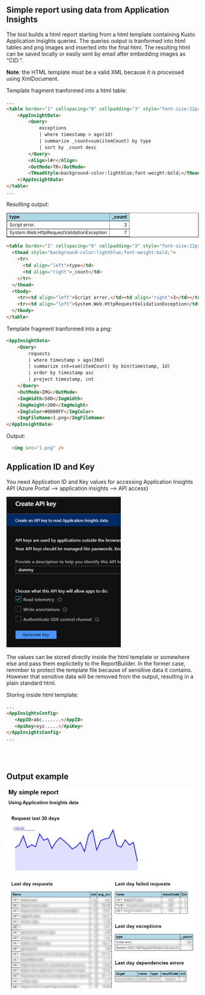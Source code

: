 ﻿## Simple report using data from Application Insights

The tool builds a html report starting from a html template containing Kusto Application Insights queries.
The queries output is tranformed into html tables and png images and inserted into the final html.
The resulting html can be saved locally or easily sent by email after embedding images as "CID:".

**Note**: the HTML template must be a valid XML because it is processed using XmlDocument.
   
Template fragment tranformed into a html table:

```html
...
<table border="1" cellspacing="0" cellpadding="3" style="font-size:12px;">
    <AppInsightData>
        <Query>
            exceptions
            | where timestamp > ago(1d)
            | summarize _count=sum(itemCount) by type
            | sort by _count desc
        </Query>
        <Align>l#r</Align>
        <OutMode>TR</OutMode>
        <THeadStyle>background-color:lightblue;font-weight:bold;</THeadStyle>
    </AppInsightData>
</table>
...
```

Resulting output:

<table border="1" cellspacing="0" cellpadding="3" style="font-size:12px;">
  <thead style="background-color:lightblue;font-weight:bold;">
    <tr>
      <td align="left">type</td>
      <td align="right">_count</td>
    </tr>
  </thead>
  <tbody>
    <tr><td align="left">Script error.</td><td align="right">3</td></tr>
    <tr><td align="left">System.Web.HttpRequestValidationException</td><td align="right">7</td></tr>
  </tbody>
</table>

```html
<table border="1" cellspacing="0" cellpadding="3" style="font-size:12px;">
  <thead style="background-color:lightblue;font-weight:bold;">
    <tr>
      <td align="left">type</td>
      <td align="right">_count</td>
    </tr>
  </thead>
  <tbody>
    <tr><td align="left">Script error.</td><td align="right">3</td></tr>
    <tr><td align="left">System.Web.HttpRequestValidationException</td><td align="right">7</td></tr>
  </tbody>
</table>
```

Template fragment tranformed into a png:

```html
<AppInsightData>
    <Query>
        requests
        | where timestamp > ago(30d)
        | summarize cnt=sum(itemCount) by bin(timestamp, 1d)
        | order by timestamp asc
        | project timestamp, cnt
    </Query>
    <OutMode>IMG</OutMode>
    <ImgWidth>500</ImgWidth>
    <ImgHeight>200</ImgHeight>
    <ImgColor>#0000FF</ImgColor>
    <ImgFileName>1.png</ImgFileName>
</AppInsightData>
```

Output:

``` html
  <img src="1.png" />
```


## Application ID and Key 
You need Application ID and Key values for accessing Application Insights API (Azure Portal --> application insights --> API access)  

![Create API key](imgs/apikey_creation.png)


The values can be stored directly inside the html template or somewhere else and pass them explicitelly to the ReportBuilder.
In the former case, remmber to protect the template file because of sensitive data it contains. 
However that sensitive data will be removed from the output, resulting in a plain standard html.

Storing inside html template:
```html
...
<AppInsightsConfig>
   <AppID>abc.......</AppID>
   <ApiKey>xyz.....</ApiKey>
</AppInsightsConfig>
...
```


<br/>
<br/>

## Output example

![Report Output](imgs/report_output.png)

